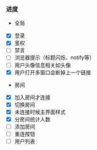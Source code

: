 ### 进度
- 全局
- [x] 登录
- [x] 鉴权
- [ ] 禁言
- [ ] 浏览器提示（标题闪烁、notify等）
- [ ] 用户头像信息相关如头像
- [X] 用户打开多窗口会断掉上一个链接
- 房间
- [X] 加入房间才连接
- [x] 切换房间
- [x] 未连接时候主界面样式
- [X] 分房间统计人数
- [ ] 添加房间
- [ ] 重连按钮
- [ ] 用户列表